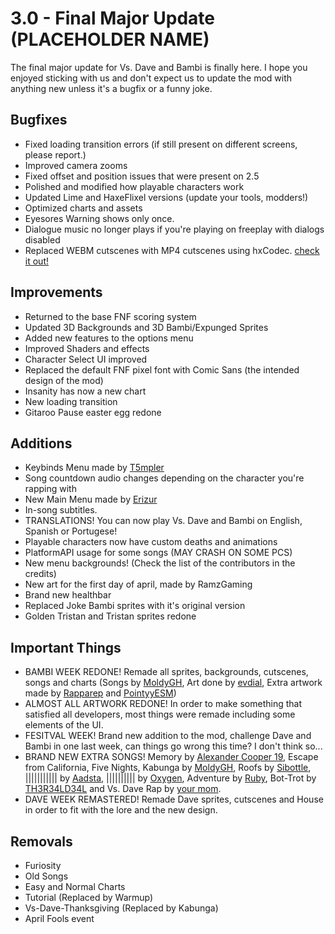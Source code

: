 # 3.0 - Final Major Update (PLACEHOLDER NAME)
The final major update for Vs. Dave and Bambi is finally here. I hope you enjoyed sticking with us and don't expect us to update the mod with anything new unless it's a bugfix or a funny joke.

## Bugfixes
- Fixed loading transition errors (if still present on different screens, please report.)
- Improved camera zooms
- Fixed offset and position issues that were present on 2.5
- Polished and modified how playable characters work
- Updated Lime and HaxeFlixel versions (update your tools, modders!)
- Optimized charts and assets
- Eyesores Warning shows only once.
- Dialogue music no longer plays if you're playing on freeplay with dialogs disabled
- Replaced WEBM cutscenes with MP4 cutscenes using hxCodec. [check it out!](https://github.com/polybiusproxy/hxCodec)

## Improvements
- Returned to the base FNF scoring system
- Updated 3D Backgrounds and 3D Bambi/Expunged Sprites
- Added new features to the options menu
- Improved Shaders and effects
- Character Select UI improved
- Replaced the default FNF pixel font with Comic Sans (the intended design of the mod)
- Insanity has now a new chart
- New loading transition
- Gitaroo Pause easter egg redone

## Additions
- Keybinds Menu made by [T5mpler](https://github.com/T5mpler)
- Song countdown audio changes depending on the character you're rapping with
- New Main Menu made by [Erizur](https://github.com/Erizur)
- In-song subtitles.
- TRANSLATIONS! You can now play Vs. Dave and Bambi on English, Spanish or Portugese!
- Playable characters now have custom deaths and animations
- PlatformAPI usage for some songs (MAY CRASH ON SOME PCS)
- New menu backgrounds! (Check the list of the contributors in the credits)
- New art for the first day of april, made by RamzGaming
- Brand new healthbar
- Replaced Joke Bambi sprites with it's original version
- Golden Tristan and Tristan sprites redone

## Important Things
- BAMBI WEEK REDONE! Remade all sprites, backgrounds, cutscenes, songs and charts (Songs by [MoldyGH](https://www.youtube.com/c/MoldyGH), Art done by [evdial](https://twitter.com/evdial_epic), Extra artwork made by [Rapparep](https://twitter.com/rappareplol) and [PointyyESM](https://twitter.com/PointyyESM))
- ALMOST ALL ARTWORK REDONE! In order to make something that satisfied all developers, most things were remade including some elements of the UI.
- FESITVAL WEEK! Brand new addition to the mod, challenge Dave and Bambi in one last week, can things go wrong this time? I don't think so...
- BRAND NEW EXTRA SONGS! Memory by [Alexander Cooper 19](https://www.youtube.com/c/AlexanderCooper19), Escape from California, Five Nights, Kabunga by [MoldyGH](https://www.youtube.com/c/MoldyGH), Roofs by [Sibottle](https://twitter.com/sibottle), ||||||||||| by [Aadsta](https://www.youtube.com/c/AadstaPinwheel), |||||||||| by [Oxygen](https://twitter.com/OxygenBoi2000), Adventure by [Ruby](https://twitter.com/RubysArt_), Bot-Trot by [TH3R34LD34L](https://twitter.com/TH3_R34L_D34L) and Vs. Dave Rap by [your mom](https://www.youtube.com/watch?v=WjvP7LcQKf8).
- DAVE WEEK REMASTERED! Remade Dave sprites, cutscenes and House in order to fit with the lore and the new design.

## Removals
- Furiosity
- Old Songs
- Easy and Normal Charts
- Tutorial (Replaced by Warmup)
- Vs-Dave-Thanksgiving (Replaced by Kabunga)
- April Fools event